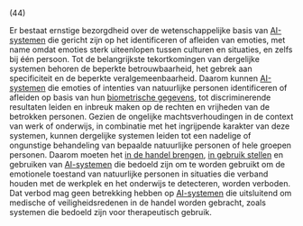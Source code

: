 (44)

Er bestaat ernstige bezorgdheid over de wetenschappelijke basis van [AI-systemen](a3.md#^ai-systeem) die gericht zijn op het identificeren of afleiden van emoties, met name omdat emoties sterk uiteenlopen tussen culturen en situaties, en zelfs bij één persoon. Tot de belangrijkste tekortkomingen van dergelijke systemen behoren de beperkte betrouwbaarheid, het gebrek aan specificiteit en de beperkte veralgemeenbaarheid. Daarom kunnen [AI-systemen](a3.md#^ai-systeem) die emoties of intenties van natuurlijke personen identificeren of afleiden op basis van hun [biometrische gegevens](a3.md#^biog), tot discriminerende resultaten leiden en inbreuk maken op de rechten en vrijheden van de betrokken personen. Gezien de ongelijke machtsverhoudingen in de context van werk of onderwijs, in combinatie met het ingrijpende karakter van deze systemen, kunnen dergelijke systemen leiden tot een nadelige of ongunstige behandeling van bepaalde natuurlijke personen of hele groepen personen. Daarom moeten het [in de handel brengen](a3.md#^handel), [in gebruik stellen](a3.md#^gebruik) en gebruiken van [AI-systemen](a3.md#^ai-systeem) die bedoeld zijn om te worden gebruikt om de emotionele toestand van natuurlijke personen in situaties die verband houden met de werkplek en het onderwijs te detecteren, worden verboden. Dat verbod mag geen betrekking hebben op [AI-systemen](a3.md#^ai-systeem) die uitsluitend om medische of veiligheidsredenen in de handel worden gebracht, zoals systemen die bedoeld zijn voor therapeutisch gebruik.